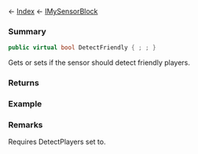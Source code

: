 ← [Index](Api-Index) ← [IMySensorBlock](Sandbox.ModAPI.Ingame.IMySensorBlock)

### Summary

```csharp
public virtual bool DetectFriendly { ; ; }
```

Gets or sets if the sensor should detect friendly players.

### Returns

### Example

### Remarks

Requires DetectPlayers set to.


